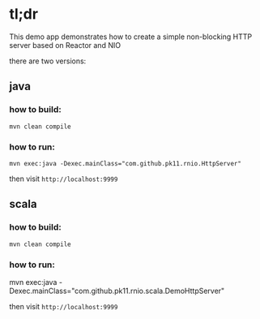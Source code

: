 # tl;dr

This demo app demonstrates how to create a simple non-blocking HTTP server based on Reactor and NIO


there are two versions:

## java

### how to build:


`mvn clean compile`


### how to run:


`mvn exec:java -Dexec.mainClass="com.github.pk11.rnio.HttpServer"`

then visit `http://localhost:9999`


## scala


### how to build:

`mvn clean compile`

### how to run:

 mvn exec:java -Dexec.mainClass="com.github.pk11.rnio.scala.DemoHttpServer"

then visit `http://localhost:9999`
